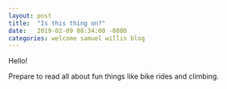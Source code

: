 ```yaml
---
layout: post
title:  "Is this thing on?"
date:   2019-02-09 08:34:00 -0800
categories: welcome samuel willis blog
---
```

Hello!

Prepare to read all about fun things like bike rides and climbing.
<!-- more -->
